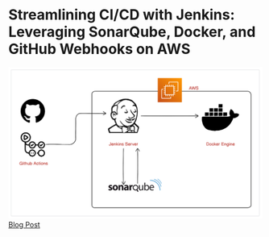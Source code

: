# Streamlining CI/CD with Jenkins: Leveraging SonarQube, Docker, and GitHub Webhooks on AWS

![alt text](screenshot.png)
[Blog Post ](https://shumak.hashnode.dev/streamlining-cicd-with-jenkins-leveraging-sonarqube-docker-and-github-webhooks-on-aws)
